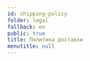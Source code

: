 ```yaml
---
id: shipping-policy
folder: legal
fallback: en
public: true
title: Политика доставки
menutitle: null
---
```

